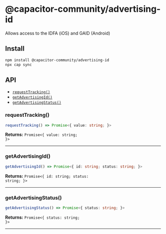 # @capacitor-community/advertising-id

Allows access to the IDFA (iOS) and GAID (Android)

## Install

```bash
npm install @capacitor-community/advertising-id
npx cap sync
```

## API

<docgen-index>

* [`requestTracking()`](#requesttracking)
* [`getAdvertisingId()`](#getadvertisingid)
* [`getAdvertisingStatus()`](#getadvertisingstatus)

</docgen-index>

<docgen-api>
<!--Update the source file JSDoc comments and rerun docgen to update the docs below-->

### requestTracking()

```typescript
requestTracking() => Promise<{ value: string; }>
```

**Returns:** <code>Promise&lt;{ value: string; }&gt;</code>

--------------------


### getAdvertisingId()

```typescript
getAdvertisingId() => Promise<{ id: string; status: string; }>
```

**Returns:** <code>Promise&lt;{ id: string; status: string; }&gt;</code>

--------------------


### getAdvertisingStatus()

```typescript
getAdvertisingStatus() => Promise<{ status: string; }>
```

**Returns:** <code>Promise&lt;{ status: string; }&gt;</code>

--------------------

</docgen-api>
